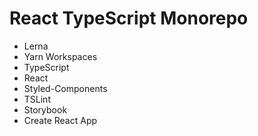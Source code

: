# React TypeScript Monorepo

- Lerna
- Yarn Workspaces
- TypeScript
- React
- Styled-Components
- TSLint
- Storybook
- Create React App 
